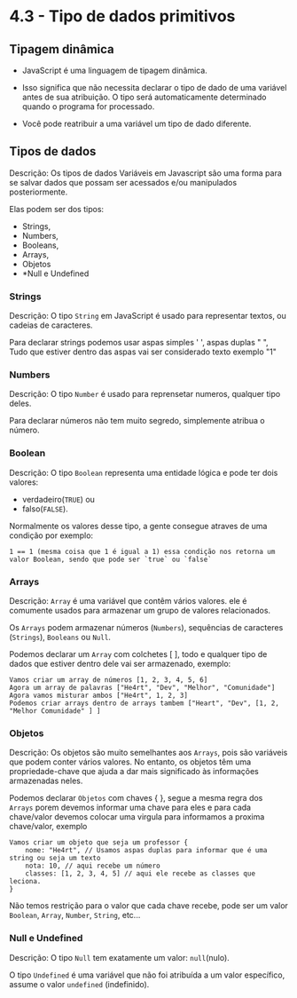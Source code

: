 # 4.3 - Tipo de dados primitivos

## Tipagem dinâmica

- JavaScript é uma linguagem de tipagem dinâmica.

- Isso significa que não necessita declarar o tipo de dado de uma variável antes de sua atribuição. O tipo será automaticamente determinado quando o programa for processado. 

- Você pode reatribuir a uma variável um tipo de dado diferente.

## Tipos de dados

Descrição: Os tipos de dados Variáveis em Javascript são uma forma para se salvar dados que possam ser acessados e/ou manipulados posteriormente.

Elas podem ser dos tipos:

- Strings,
- Numbers,
- Booleans,
- Arrays,
- Objetos
- *Null e Undefined


### Strings

Descrição: O tipo `String` em JavaScript é usado para representar textos, ou cadeias de caracteres.

Para declarar strings podemos usar aspas simples ' ', aspas duplas " ", Tudo que estiver dentro das aspas vai ser considerado texto exemplo "1" 



### Numbers

Descrição: O tipo `Number` é usado para reprensetar numeros, qualquer tipo deles.

Para declarar números não tem muito segredo, simplemente atribua o número.

### Boolean

Descrição: O tipo `Boolean` representa uma entidade lógica e pode ter dois valores:

- verdadeiro(`TRUE`) ou
- falso(`FALSE`).

Normalmente os valores desse tipo, a gente consegue atraves de uma condição por exemplo: 
    
    1 == 1 (mesma coisa que 1 é igual a 1) essa condição nos retorna um valor Boolean, sendo que pode ser `true` ou `false`

### Arrays

Descrição: `Array` é uma variável ​​que contêm vários valores. ele é comumente usados ​​para armazenar um grupo de valores relacionados.

Os `Arrays` podem armazenar números (`Numbers`), sequências de caracteres (`Strings`), `Booleans` ou `Null`.

Podemos declarar um `Array` com colchetes [ ], todo e qualquer tipo de dados que estiver dentro dele vai ser armazenado, exemplo:

    Vamos criar um array de números [1, 2, 3, 4, 5, 6]
    Agora um array de palavras ["He4rt", "Dev", "Melhor", "Comunidade"]
    Agora vamos misturar ambos ["He4rt", 1, 2, 3]
    Podemos criar arrays dentro de arrays tambem ["Heart", "Dev", [1, 2, "Melhor Comunidade" ] ]

### Objetos

Descrição: Os objetos são muito semelhantes aos `Arrays`, pois são variáveis ​​que podem conter vários valores.
No entanto, os objetos têm uma propriedade-chave que ajuda a dar mais significado às informações armazenadas neles.

Podemos declarar `Objetos` com chaves { }, segue a mesma regra dos `Arrays` porem devemos informar uma chave para eles e para cada chave/valor devemos colocar uma virgula para informamos a proxima chave/valor, exemplo

    Vamos criar um objeto que seja um professor {
        nome: "He4rt", // Usamos aspas duplas para informar que é uma string ou seja um texto
        nota: 10, // aqui recebe um número
        classes: [1, 2, 3, 4, 5] // aqui ele recebe as classes que leciona.
    }

Não temos restrição para o valor que cada chave recebe, pode ser um valor `Boolean`, `Array`, `Number`, `String`, etc...

### Null e Undefined

Descrição: O tipo `Null` tem exatamente um valor: `null`(nulo).

O tipo `Undefined` é uma variável que não foi atribuída a um valor específico, assume o valor `undefined` (indefinido).
